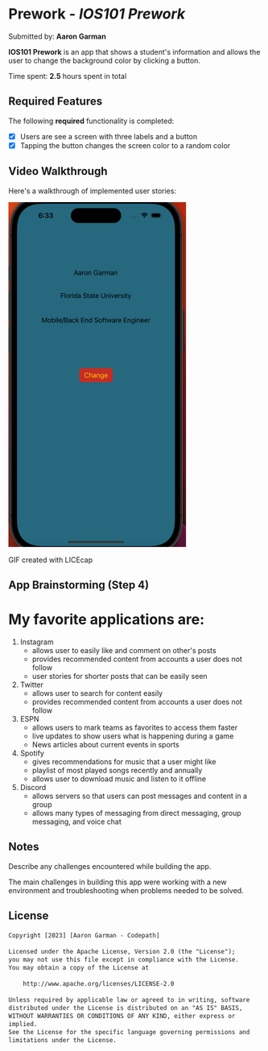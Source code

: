 # Prework - *IOS101 Prework*

Submitted by: **Aaron Garman**

**IOS101 Prework** is an app that shows a student's information and allows the user to change the background color by clicking a button. 

Time spent: **2.5** hours spent in total

## Required Features

The following **required** functionality is completed:

- [X] Users are see a screen with three labels and a button
- [X] Tapping the button changes the screen color to a random color
 
## Video Walkthrough

Here's a walkthrough of implemented user stories:

<img src='iOS Pre Work Gif.gif' title='Walkthrough gif' width='' alt='Video Walkthrough' />

<!-- Replace this with whatever GIF tool you used! -->
GIF created with LICEcap 
<!-- Recommended tools:
[Kap](https://getkap.co/) for macOS
[ScreenToGif](https://www.screentogif.com/) for Windows
[peek](https://github.com/phw/peek) for Linux. -->

## App Brainstorming (Step 4)

# My favorite applications are:

1. Instagram
   - allows user to easily like and comment on other's posts
   - provides recommended content from accounts a user does not follow
   - user stories for shorter posts that can be easily seen
2. Twitter
   - allows user to search for content easily
   - provides recommended content from accounts a user does not follow
3. ESPN
   - allows users to mark teams as favorites to access them faster
   - live updates to show users what is happening during a game
   - News articles about current events in sports
4. Spotify
   - gives recommendations for music that a user might like
   - playlist of most played songs recently and annually
   - allows user to download music and listen to it offline
5. Discord
   - allows servers so that users can post messages and content in a group
   - allows many types of messaging from direct messaging, group messaging, and voice chat

## Notes

Describe any challenges encountered while building the app.

The main challenges in building this app were working with a new environment and troubleshooting when problems needed to be solved.

## License

    Copyright [2023] [Aaron Garman - Codepath]

    Licensed under the Apache License, Version 2.0 (the "License");
    you may not use this file except in compliance with the License.
    You may obtain a copy of the License at

        http://www.apache.org/licenses/LICENSE-2.0

    Unless required by applicable law or agreed to in writing, software
    distributed under the License is distributed on an "AS IS" BASIS,
    WITHOUT WARRANTIES OR CONDITIONS OF ANY KIND, either express or implied.
    See the License for the specific language governing permissions and
    limitations under the License.
